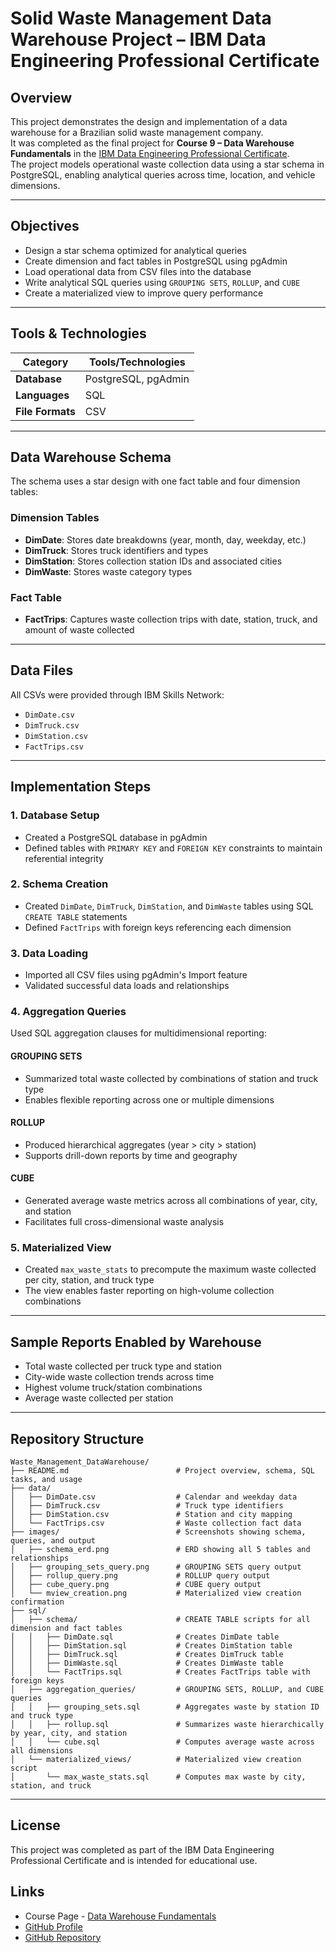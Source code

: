 # Solid Waste Management Data Warehouse Project – IBM Data Engineering Professional Certificate

## Overview

This project demonstrates the design and implementation of a data warehouse for a Brazilian solid waste management company.   
It was completed as the final project for **Course 9 – Data Warehouse Fundamentals** in the [IBM Data Engineering Professional Certificate](https://www.coursera.org/professional-certificates/ibm-data-engineer).    
The project models operational waste collection data using a star schema in PostgreSQL, enabling analytical queries across time, location, and vehicle dimensions.

---

## Objectives

- Design a star schema optimized for analytical queries
- Create dimension and fact tables in PostgreSQL using pgAdmin
- Load operational data from CSV files into the database
- Write analytical SQL queries using `GROUPING SETS`, `ROLLUP`, and `CUBE`
- Create a materialized view to improve query performance

---

## Tools & Technologies

| Category         | Tools/Technologies  |
| ---------------- | ------------------- |
| **Database**     | PostgreSQL, pgAdmin |
| **Languages**    | SQL                 |
| **File Formats** | CSV                 |

---

## Data Warehouse Schema

The schema uses a star design with one fact table and four dimension tables:

### Dimension Tables

- **DimDate**: Stores date breakdowns (year, month, day, weekday, etc.)
- **DimTruck**: Stores truck identifiers and types
- **DimStation**: Stores collection station IDs and associated cities
- **DimWaste**: Stores waste category types

### Fact Table

- **FactTrips**: Captures waste collection trips with date, station, truck, and amount of waste collected

---

## Data Files

All CSVs were provided through IBM Skills Network:

- `DimDate.csv`
- `DimTruck.csv`
- `DimStation.csv`
- `FactTrips.csv`

---

## Implementation Steps

### 1. Database Setup

- Created a PostgreSQL database in pgAdmin
- Defined tables with `PRIMARY KEY` and `FOREIGN KEY` constraints to maintain referential integrity

### 2. Schema Creation

- Created `DimDate`, `DimTruck`, `DimStation`, and `DimWaste` tables using SQL `CREATE TABLE` statements
- Defined `FactTrips` with foreign keys referencing each dimension

### 3. Data Loading

- Imported all CSV files using pgAdmin's Import feature
- Validated successful data loads and relationships

### 4. Aggregation Queries

Used SQL aggregation clauses for multidimensional reporting:

#### GROUPING SETS

- Summarized total waste collected by combinations of station and truck type
- Enables flexible reporting across one or multiple dimensions

#### ROLLUP

- Produced hierarchical aggregates (year > city > station)
- Supports drill-down reports by time and geography

#### CUBE

- Generated average waste metrics across all combinations of year, city, and station
- Facilitates full cross-dimensional waste analysis

### 5. Materialized View

- Created `max_waste_stats` to precompute the maximum waste collected per city, station, and truck type
- The view enables faster reporting on high-volume collection combinations

---

## Sample Reports Enabled by Warehouse

- Total waste collected per truck type and station
- City-wide waste collection trends across time
- Highest volume truck/station combinations
- Average waste collected per station

---

## Repository Structure

```plaintext
Waste_Management_DataWarehouse/
├── README.md                        # Project overview, schema, SQL tasks, and usage
├── data/
│   ├── DimDate.csv                  # Calendar and weekday data
│   ├── DimTruck.csv                 # Truck type identifiers
│   ├── DimStation.csv               # Station and city mapping
│   └── FactTrips.csv                # Waste collection fact data
├── images/                          # Screenshots showing schema, queries, and output
│   ├── schema_erd.png               # ERD showing all 5 tables and relationships
│   ├── grouping_sets_query.png      # GROUPING SETS query output
│   ├── rollup_query.png             # ROLLUP query output
│   ├── cube_query.png               # CUBE query output
│   └── mview_creation.png           # Materialized view creation confirmation
├── sql/
│   ├── schema/                      # CREATE TABLE scripts for all dimension and fact tables
│   │   ├── DimDate.sql              # Creates DimDate table
│   │   ├── DimStation.sql           # Creates DimStation table
│   │   ├── DimTruck.sql             # Creates DimTruck table
│   │   ├── DimWaste.sql             # Creates DimWaste table
│   │   └── FactTrips.sql            # Creates FactTrips table with foreign keys
│   ├── aggregation_queries/         # GROUPING SETS, ROLLUP, and CUBE queries
│   │   ├── grouping_sets.sql        # Aggregates waste by station ID and truck type
│   │   ├── rollup.sql               # Summarizes waste hierarchically by year, city, and station
│   │   └── cube.sql                 # Computes average waste across all dimensions
│   └── materialized_views/          # Materialized view creation script
│       └── max_waste_stats.sql      # Computes max waste by city, station, and truck
```

---

## License

This project was completed as part of the IBM Data Engineering Professional Certificate and is intended for educational use.

## Links

- Course Page - [Data Warehouse Fundamentals](https://www.coursera.org/learn/data-warehouse-fundamentals)
- [GitHub Profile](https://github.com/royungar)
- [GitHub Repository](https://github.com/royungar/Waste_Management_DataWarehouse_Project)